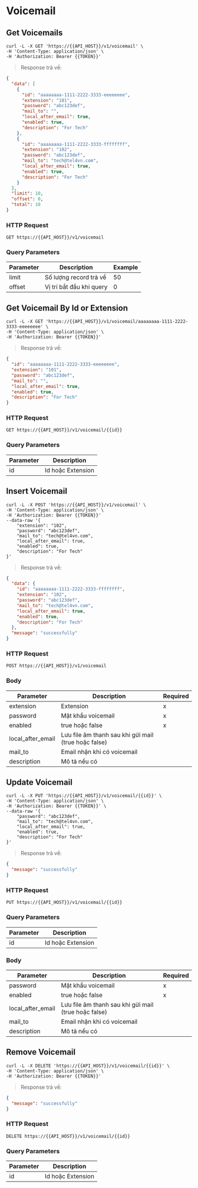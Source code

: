 # Voicemail

## Get Voicemails

```shell
curl -L -X GET 'https://{{API_HOST}}/v1/voicemail' \
-H 'Content-Type: application/json' \
-H 'Authorization: Bearer {{TOKEN}}'
```

> Response trả về:

```json
{
  "data": [
    {
      "id": "aaaaaaaa-1111-2222-3333-eeeeeeee",
      "extension": "101",
      "password": "abc123def",
      "mail_to": "",
      "local_after_email": true,
      "enabled": true,
      "description": "For Tech"
    },
    {
      "id": "aaaaaaaa-1111-2222-3333-ffffffff",
      "extension": "102",
      "password": "abc123def",
      "mail_to": "tech@tel4vn.com",
      "local_after_email": true,
      "enabled": true,
      "description": "For Tech"
    }
  ],
  "limit": 10,
  "offset": 0,
  "total": 10
}
```

### HTTP Request

`GET https://{{API_HOST}}/v1/voicemail`

### Query Parameters

| Parameter | Description              | Example |
| --------- | ------------------------ | ------- |
| limit     | Số lượng record trả về   | 50      |
| offset    | Vị trí bắt đầu khi query | 0       |

## Get Voicemail By Id or Extension

```shell
curl -L -X GET 'https://{{API_HOST}}/v1/voicemail/aaaaaaaa-1111-2222-3333-eeeeeeee' \
-H 'Content-Type: application/json' \
-H 'Authorization: Bearer {{TOKEN}}'
```

> Response trả về:

```json
{
  "id": "aaaaaaaa-1111-2222-3333-eeeeeeee",
  "extension": "101",
  "password": "abc123def",
  "mail_to": "",
  "local_after_email": true,
  "enabled": true,
  "description": "For Tech"
}
```

### HTTP Request

`GET https://{{API_HOST}}/v1/voicemail/{{id}}`

### Query Parameters

| Parameter | Description       |
| --------- | ----------------- |
| id        | Id hoặc Extension |

## Insert Voicemail

```shell
curl -L -X POST 'https://{{API_HOST}}/v1/voicemail' \
-H 'Content-Type: application/json' \
-H 'Authorization: Bearer {{TOKEN}}'
--data-raw '{
    "extension": "102",
    "password": "abc123def",
    "mail_to": "tech@tel4vn.com",
    "local_after_email": true,
    "enabled": true,
    "description": "For Tech"
}'
```

> Response trả về:

```json
{
  "data": {
    "id": "aaaaaaaa-1111-2222-3333-ffffffff",
    "extension": "102",
    "password": "abc123def",
    "mail_to": "tech@tel4vn.com",
    "local_after_email": true,
    "enabled": true,
    "description": "For Tech"
  },
  "message": "successfully"
}
```

### HTTP Request

`POST https://{{API_HOST}}/v1/voicemail`

### Body

| Parameter         | Description                                          | Required |
| ----------------- | ---------------------------------------------------- | -------- |
| extension         | Extension                                            | x        |
| password          | Mật khẩu voicemail                                   | x        |
| enabled           | true hoặc false                                      | x        |
| local_after_email | Lưu file âm thanh sau khi gửi mail (true hoặc false) |          |
| mail_to           | Email nhận khi có voicemail                          |          |
| description       | Mô tả nếu có                                         |          |

## Update Voicemail

```shell
curl -L -X PUT 'https://{{API_HOST}}/v1/voicemail/{{id}}' \
-H 'Content-Type: application/json' \
-H 'Authorization: Bearer {{TOKEN}}' \
--data-raw '{
    "password": "abc123def",
    "mail_to": "tech@tel4vn.com",
    "local_after_email": true,
    "enabled": true,
    "description": "For Tech"
}'
```

> Response trả về:

```json
{
  "message": "successfully"
}
```

### HTTP Request

`PUT https://{{API_HOST}}/v1/voicemail/{{id}}`

### Query Parameters

| Parameter | Description       |
| --------- | ----------------- |
| id        | Id hoặc Extension |

### Body

| Parameter         | Description                                          | Required |
| ----------------- | ---------------------------------------------------- | -------- |
| password          | Mật khẩu voicemail                                   | x        |
| enabled           | true hoặc false                                      | x        |
| local_after_email | Lưu file âm thanh sau khi gửi mail (true hoặc false) |          |
| mail_to           | Email nhận khi có voicemail                          |          |
| description       | Mô tả nếu có                                         |          |

## Remove Voicemail

```shell
curl -L -X DELETE 'https://{{API_HOST}}/v1/voicemail/{{id}}' \
-H 'Content-Type: application/json' \
-H 'Authorization: Bearer {{TOKEN}}'
```

> Response trả về:

```json
{
  "message": "successfully"
}
```

### HTTP Request

`DELETE https://{{API_HOST}}/v1/voicemail/{{id}}`

### Query Parameters

| Parameter | Description       |
| --------- | ----------------- |
| id        | Id hoặc Extension |